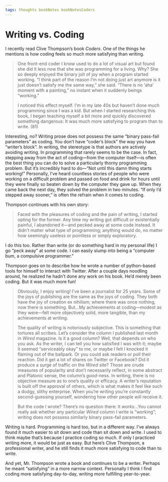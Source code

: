 ```yaml
---
tags: thoughts bookNotes bookNotesCoders
---
```


# Writing vs. Coding

I recently read Clive Thompson’s book *Coders*. One of the things he mentions is how coding feels so much more satisfying than writing.

> One front-end coder I know used to do a lot of visual art but found she did it less now that she was programming for a living. Why? She so deeply enjoyed the binary jolt of joy when a program started working. “I think part of the reason I’m not doing just art anymore is it just doesn’t satisfy me the same way,” she said. “There is no ‘aha’ moment with a painting,” no instant when it suddenly beings “working.”
> 
> I noticed this effect myself. I’m in my late 40s but haven’t done much programming since I was a kid. But when I started researching this book, I began teaching myself a bit more and quickly discovered something dangerous: It was much more satisfying to program than to write. (81)

Interesting, no? Writing prose does not possess the same “binary pass-fail parameters” as coding. You don’t have “coder’s block” the way you have “writer’s block”. In writing, the stereotype is that authors are actively avoiding writing. In programming that rarely seems to be the case. In fact, stepping away from the act of coding—from the computer itself—is often the best thing you can do to solve a particularly thorny programming problem. But it’s incredibly hard to do—“Not until this damn thing starts working!” Personally, I’ve heard countless stories of people who were working on a difficult problem and passed on food and drink for hours until they were finally so beaten down by the computer they gave up. When they came back the next day, they solved the problem in two minutes. “If only I’d stepped away sooner,” is often the refrain when it comes to coding.

Thompson continues with his own story: 

> Faced with the pleasures of coding and the pain of writing, I started opting for the former. Any time my writing got difficult or existentially painful, I abandoned it—and pecked away at some code instead. It didn’t matter what type of programming; anything would do, no matter how seemingly useless or pointless or simply exploratory.

I do this too. Rather than write (or do something hard in my personal life) I go “peck away” at some code. I can easily slump into being a “computer bum, a compulsive programmer.”

Thompson goes on to describe how he wrote a number of python-based tools for himself to interact with Twitter. After a couple days noodling around, he realized he hadn’t done any work on his book. He’d merely been coding. But it was much more fun!

> Obviously, I enjoy writing! I’ve been a journalist for 25 years. Some of the joys of publishing are the same as the joys of coding. They both have the joy of creation ex nihilism; where there was once nothing, now there is something. But...My achievements at coding—modest as they were—felt more objectively solid, more tangible, than my achievements at writing.
>
> The quality of writing is notoriously subjective. This is something that tortures all scribes. Let’s consider the column I published last month in *Wired* magazine. Is it a good column? Well, that depends on who you ask. As the writer, I can tell you how satisfied I was with it; maybe it seemed “serviceably okay” to me, or maybe I felt I knocked it flaming out of the ballpark. Or you could ask readers or poll their reaction. Did it get a lot of shares on Twitter or Facebook? Did it produce a surge of traffic on the *Wired* site? Those are crude measures of popularity and don’t necessarily reflect, in some abstract and Platonic sense, the column’s *good*-ness. In writing, there is no objective measure as to one’s quality or efficacy. A writer’s reputation is built off the approval of others, which is what makes it feel like such a dodgy, slithy enterprise. When you’re writing you’re constantly second-guessing yourself, wondering how other people will receive it. 
>
> But the code I wrote? There’s no question there: It *works*...You cannot really ask whether any particular *Wired* column I write is “working”; writing does not possess similarly binary pass-fail parameters.

Writing is hard. Programming is hard too, but in a different way. I’ve always found it much easier to sit down and code than sit down and write. I used to think maybe that’s because I practice coding so much. If only I practiced writing more, it would be just as easy. But here’s Clive Thompson, a professional writer, and he still finds it much more satisfying to code than to write. 

And yet, Mr. Thompson wrote a book and continues to be a writer. Perhaps he meant “satisfying” in a more narrow context. Personally I think I find coding more satisfying day-to-day, writing more fulfilling year-to-year.